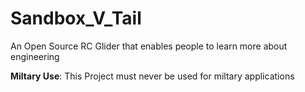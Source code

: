 # Sandbox_V_Tail
An Open Source RC Glider that enables people to learn more about engineering



**Miltary Use**:
This Project must never be used for miltary applications
